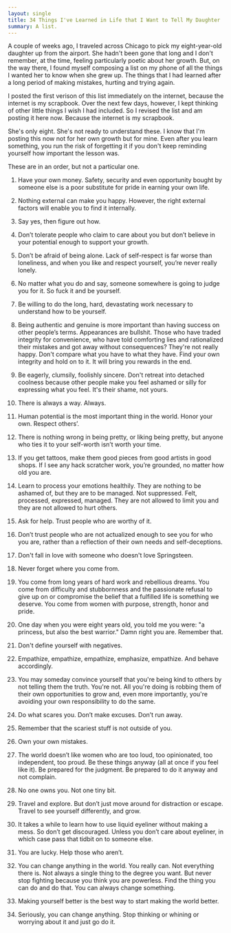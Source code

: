 ```yaml
---
layout: single
title: 34 Things I've Learned in Life that I Want to Tell My Daughter
summary: A list.
---
```


A couple of weeks ago, I traveled across Chicago to pick my eight-year-old daughter up from the airport. She hadn't been gone that long and I don't remember, at the time, feeling particularly poetic about her growth. But, on the way there, I found myself composing a list on my phone of all the things I wanted her to know when she grew up. The things that I had learned after a long period of making mistakes, hurting and trying again.

I posted the first verison of this list immediately on the internet, because the internet is my scrapbook. Over the next few days, however, I kept thinking of other little things I wish I had included. So I revised the list and am posting it here now. Because the internet is my scrapbook.

She's only eight. She's not ready to understand these. I know that I'm posting this now not for her own growth but for mine. Even after you learn something, you run the risk of forgetting it if you don't keep reminding yourself how important the lesson was.

These are in an order, but not a particular one.

1. Have your own money. Safety, security and even opportunity bought by someone else is a poor substitute for pride in earning your own life.

2. Nothing external can make you happy. However, the right external factors will enable you to find it internally.

3. Say yes, then figure out how.

4. Don’t tolerate people who claim to care about you but don’t believe in your potential enough to support your growth.

5. Don’t be afraid of being alone. Lack of self-respect is far worse than loneliness, and when you like and respect yourself, you’re never really lonely.

6. No matter what you do and say, someone somewhere is going to judge you for it. So fuck it and be yourself.

7. Be willing to do the long, hard, devastating work necessary to understand how to be yourself.

8. Being authentic and genuine is more important than having success on other people’s terms. Appearances are bullshit. Those who have traded integrity for convenience, who have told comforting lies and rationalized their mistakes and got away without consequences? They're not really happy. Don't compare what you have to what they have. Find your own integrity and hold on to it. It will bring you rewards in the end.

9. Be eagerly, clumsily, foolishly sincere. Don't retreat into detached coolness because other people make you feel ashamed or silly for expressing what you feel. It's their shame, not yours.

10. There is always a way. Always.

11. Human potential is the most important thing in the world. Honor your own. Respect others’.

12. There is nothing wrong in being pretty, or liking being pretty, but anyone who ties it to your self-worth isn’t worth your time.

13. If you get tattoos, make them good pieces from good artists in good shops. If I see any hack scratcher work, you’re grounded, no matter how old you are.

14. Learn to process your emotions healthily. They are nothing to be ashamed of, but they are to be managed. Not suppressed. Felt, processed, expressed, managed. They are not allowed to limit you and they are not allowed to hurt others.

15. Ask for help. Trust people who are worthy of it.

16. Don’t trust people who are not actualized enough to see you for who you are, rather than a reflection of their own needs and self-deceptions.

17. Don't fall in love with someone who doesn't love Springsteen.

18. Never forget where you come from.

19. You come from long years of hard work and rebellious dreams. You come from difficulty and stubbornness and the passionate refusal to give up on or compromise the belief that a fulfilled life is something we deserve. You come from women with purpose, strength, honor and pride.

20. One day when you were eight years old, you told me you were: "a princess, but also the best warrior." Damn right you are. Remember that.

21. Don't define yourself with negatives.

22. Empathize, empathize, empathize, emphasize, empathize. And behave accordingly.

23. You may someday convince yourself that you're being kind to others by not telling them the truth. You're not. All you're doing is robbing them of their own opportunities to grow and, even more importantly, you're avoiding your own responsibility to do the same.

24. Do what scares you. Don’t make excuses. Don’t run away.

25. Remember that the scariest stuff is not outside of you.

26. Own your own mistakes.

27. The world doesn’t like women who are too loud, too opinionated, too independent, too proud. Be these things anyway (all at once if you feel like it). Be prepared for the judgment. Be prepared to do it anyway and not complain.

28. No one owns you. Not one tiny bit.

29. Travel and explore. But don’t just move around for distraction or escape. Travel to see yourself differently, and grow.

30. It takes a while to learn how to use liquid eyeliner without making a mess. So don’t get discouraged. Unless you don’t care about eyeliner, in which case pass that tidbit on to someone else.

31. You are lucky. Help those who aren’t.

32. You can change anything in the world. You really can. Not everything there is. Not always a single thing to the degree you want. But never stop fighting because you think you are powerless. Find the thing you can do and do that. You can always change something.

33. Making yourself better is the best way to start making the world better.

34. Seriously, you can change anything. Stop thinking or whining or worrying about it and just go do it.